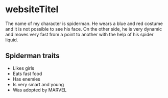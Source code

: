 # websiteTitel
The name of my character is spiderman. He wears a blue and red costume and it is not possible to see his face.
On the other side, he is very dynamic and moves very fast from a point to another with the help of his spider liquid.

## Spiderman traits
* Likes girls
* Eats fast food
* Has enemies
* Is very smart and young
* Was adopted by MARVEL
